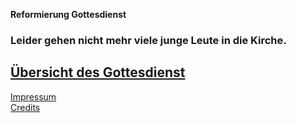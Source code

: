 **Reformierung Gottesdienst**
### Leider gehen nicht mehr viele junge Leute in die Kirche.

## [Übersicht des Gottesdienst](https://mrahmalo.github.io/gottesdienst-reform/start/uebersicht)
 
 
[Impressum](https://mrahmalo.github.io/gottesdienst-reform/start/impressum)      
[Credits](https://mrahmalo.github.io/gottesdienst-reform/start/credits)     
